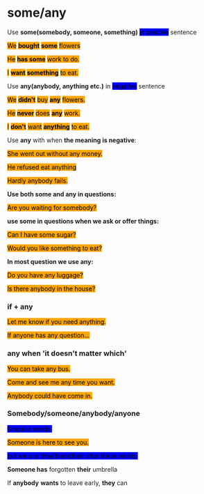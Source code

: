 # some/any

Use **some(somebody, someone, something)** <mark style="background-color:blue;">in positive</mark> sentence

<mark style="background-color:orange;">We</mark> <mark style="background-color:orange;"></mark><mark style="background-color:orange;">**bought**</mark> <mark style="background-color:orange;"></mark><mark style="background-color:orange;"></mark> <mark style="background-color:orange;"></mark><mark style="background-color:orange;">**some**</mark> <mark style="background-color:orange;"></mark><mark style="background-color:orange;">flowers</mark>

<mark style="background-color:orange;">He</mark> <mark style="background-color:orange;"></mark><mark style="background-color:orange;">**has some**</mark> <mark style="background-color:orange;"></mark><mark style="background-color:orange;">work to do.</mark>

<mark style="background-color:orange;">I</mark> <mark style="background-color:orange;"></mark><mark style="background-color:orange;">**want**</mark> <mark style="background-color:orange;"></mark><mark style="background-color:orange;"></mark> <mark style="background-color:orange;"></mark><mark style="background-color:orange;">**something**</mark> <mark style="background-color:orange;"></mark><mark style="background-color:orange;">to eat.</mark>

Use  **any(anybody, anything etc.)** in <mark style="background-color:blue;">negative</mark> sentence

<mark style="background-color:orange;">We</mark> <mark style="background-color:orange;"></mark><mark style="background-color:orange;">**didn't**</mark> <mark style="background-color:orange;"></mark><mark style="background-color:orange;">buy</mark> <mark style="background-color:orange;"></mark><mark style="background-color:orange;">**any**</mark> <mark style="background-color:orange;"></mark><mark style="background-color:orange;">flowers.</mark>

<mark style="background-color:orange;">He</mark> <mark style="background-color:orange;"></mark><mark style="background-color:orange;">**never**</mark> <mark style="background-color:orange;"></mark><mark style="background-color:orange;">does</mark> <mark style="background-color:orange;"></mark><mark style="background-color:orange;">**any**</mark> <mark style="background-color:orange;"></mark><mark style="background-color:orange;">work.</mark>

<mark style="background-color:orange;">I</mark> <mark style="background-color:orange;"></mark><mark style="background-color:orange;">**don't**</mark> <mark style="background-color:orange;"></mark><mark style="background-color:orange;">want</mark> <mark style="background-color:orange;"></mark><mark style="background-color:orange;">**anything**</mark> <mark style="background-color:orange;"></mark><mark style="background-color:orange;">to eat.</mark>

Use **any** with when **the meaning is negative**:

<mark style="background-color:orange;">She went out without any money.</mark>

<mark style="background-color:orange;">He refused eat anything</mark>

<mark style="background-color:orange;">Hardly anybody fails.</mark>

**Use both some and any in questions:**

<mark style="background-color:orange;">Are you waiting for somebody?</mark>

**use some in questions when we ask or offer things:**

<mark style="background-color:orange;">Can I have some sugar?</mark>

<mark style="background-color:orange;">Would you like something to eat?</mark>

**In most question we use any:**

<mark style="background-color:orange;">Do you have any luggage?</mark>

<mark style="background-color:orange;">Is there anybody in the house?</mark>

### if + any

<mark style="background-color:orange;">Let me know if you need anything.</mark>

<mark style="background-color:orange;">If anyone has any question...</mark>

### any when 'it doesn't matter which'

<mark style="background-color:orange;">You can take any bus.</mark>

<mark style="background-color:orange;">Come and see me any time you want.</mark>

<mark style="background-color:orange;">Anybody could have come in.</mark>

### Somebody/someone/anybody/anyone

<mark style="background-color:blue;">Singular words.</mark>

<mark style="background-color:orange;">Someone is here to see you.</mark>

<mark style="background-color:blue;">but we use they/them/their after these words:</mark>

**Someone has** forgotten **their** umbrella

If **anybody** **wants** to leave early, **they** can
